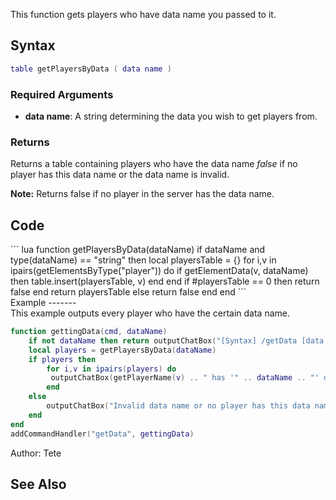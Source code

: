 This function gets players who have data name you passed to it.

Syntax
------

``` lua
table getPlayersByData ( data name )
```

### Required Arguments

-   **data name**: A string determining the data you wish to get players from.

### Returns

Returns a table containing players who have the data name *false* if no player has this data name or the data name is invalid.

**Note:** Returns false if no player in the server has the data name.

Code
----

<section name="Function source" class="both" show="true">
``` lua
function getPlayersByData(dataName)
    if dataName and type(dataName) == "string" then
    local playersTable = {}
    for i,v in ipairs(getElementsByType("player")) do
        if getElementData(v, dataName) then
                table.insert(playersTable, v)
        end
    end
    if #playersTable == 0 then
        return false
    end
    return playersTable
    else
        return false
    end
end
```

</section>
Example
-------

<section name="Client" class="client" show="true">
This example outputs every player who have the certain data name.

``` lua
function gettingData(cmd, dataName)
    if not dataName then return outputChatBox("[Syntax] /getData [data name]", 255) end
    local players = getPlayersByData(dataName)
    if players then
        for i,v in ipairs(players) do
         outputChatBox(getPlayerName(v) .. " has '" .. dataName .. "' data.")
        end
    else
        outputChatBox("Invalid data name or no player has this data name!", 255, 0, 0)
    end
end
addCommandHandler("getData", gettingData)
```

</section>
Author: Tete

See Also
--------
